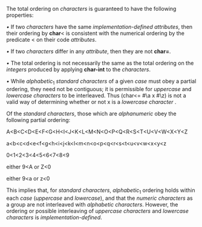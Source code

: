  



The total ordering on *characters* is guaranteed to have the following properties: 



*•* If two *characters* have the same *implementation-defined attributes*, then their ordering by **char**< is consistent with the numerical ordering by the predicate < on their code *attributes*. 



*•* If two *characters* differ in any *attribute*, then they are not **char=**. 



*•* The total ordering is not necessarily the same as the total ordering on the *integers* produced by applying **char-int** to the *characters*. 



*•* While *alphabetic*<sub>1</sub> *standard characters* of a given *case* must obey a partial ordering, they need not be contiguous; it is permissible for *uppercase* and *lowercase characters* to be interleaved. Thus (char<= #\a x #\z) is not a valid way of determining whether or not x is a *lowercase character* . 



Of the *standard characters*, those which are *alphanumeric* obey the following partial ordering: 



A<B<C<D<E<F<G<H<I<J<K<L<M<N<O<P<Q<R<S<T<U<V<W<X<Y<Z 



a<b<c<d<e<f<g<h<i<j<k<l<m<n<o<p<q<r<s<t<u<v<w<x<y<z 



0<1<2<3<4<5<6<7<8<9 



either 9<A or Z<0 



either 9<a or z<0 



This implies that, for *standard characters*, *alphabetic*<sub>1</sub> ordering holds within each *case* (*uppercase* and *lowercase*), and that the *numeric characters* as a group are not interleaved with *alphabetic characters*. However, the ordering or possible interleaving of *uppercase characters* and *lowercase characters* is *implementation-defined*. 







 



 



